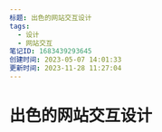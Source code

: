 ```yaml
---
标题: 出色的网站交互设计
tags:
  - 设计
  - 网站交互
笔记ID: 1683439293645
创建时间: 2023-05-07 14:01:33
更新时间: 2023-11-28 11:27:04
---
```


# 出色的网站交互设计
